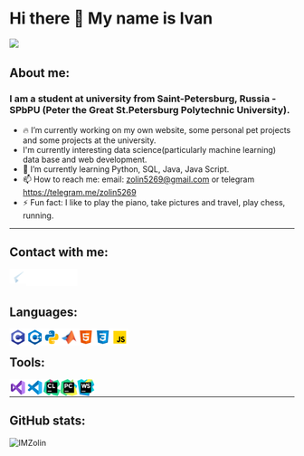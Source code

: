 # Hi there 👋 My name is Ivan
![](https://komarev.com/ghpvc/?username=IMZolin&color=green)
## About me:

### I am a student at university from Saint-Petersburg, Russia - SPbPU (Peter the Great St.Petersburg Polytechnic University).

- 🔥 I’m currently working on my own website, some personal pet projects and some projects at the university.
- I'm currently interesting data science(particularly machine learning) data base and web development.
- 🌱 I’m currently learning Python, SQL, Java, Java Script.
- 📫 How to reach me: email: zolin5269@gmail.com or telegram https://telegram.me/zolin5269
- ⚡ Fun fact: I like to play the piano, take pictures and travel, play chess, running.
___

## Contact with me:
[<img align ="left" width="30px" alt="IvanZolin Instaggiram" src="images/telegram.png"/>][telegram]
<!-- <img align ="left" width="30px" alt="IvanZolin Instagram" src="images/email.png"/> -->
[<img align ="left" width="30px" alt="IvanZolin Linkedin" src="images/linkedin.png"/>][linkedin]
[<img align ="left" width="30px" alt="IvanZolin Twitter" src="images/twitter.png"/>][twitter]
[<img align ="left" width="30px" alt="IvanZolin Instagram" src="images/instagram.png"/>][instagram]
<br/>
<br/>

## Languages:
[<img align ="left" width="30px" alt="C-programming" src="images/c-programming.png"/>][c-programming] 
[<img align ="left" width="30px" alt="C++" src="images/c++.png"/>][c++] 
[<img align ="left" width="30px" alt="Python" src="images/python.png"/>][python]
[<img align ="left" width="30px" alt="Python" src="images/matlab.png"/>][matlab]
[<img align ="left" width="30px" alt="HTML5" src="images/html-5.png"/>][html5]
[<img align ="left" width="30px" alt="CSS3" src="images/css3.png"/>][css3]
[<img align ="left" width="30px" alt="JavaScript" src="images/javascript.png"/>][javascript]
<br/>

## Tools:
[<img align ="left" width="30px" alt="Visual Studio" src="images/visual-studio.png"/>][vs]
[<img align ="left" width="30px" alt="VS Code" src="images/visual-studio-code.png"/>][vs-code]
[<img align ="left" width="30px" alt="PyCharm" src="images/clion.png"/>][clion]
[<img align ="left" width="30px" alt="PyCharm" src="images/PyCharm.png"/>][py-charm]
[<img align ="left" width="30px" alt="Webstorm" src="images/webstorm.png"/>][webstorm]
<br/>
____

## GitHub stats:
<div display="inline-flex" align-items="center" justify-content="space-between">
<img src="https://github-readme-stats.vercel.app/api?username=IMZolin&show_icons=true&bg_color=151515&title_color=fff&text_color=ffffff&icon_color=0b92f8&border_color=0b92f8&border_radius=30&count_private=true&locale=en&include_all_commits=true" width="47%"alt="IMZolin" />
<!-- <img src="https://github-readme-stats.vercel.app/api/top-langs?username=IMZolin&bg_color=151515&title_color=fff&text_color=ffffff&icon_color=0b92f8&border_color=0b92f8&border_radius=30&layout=compact&card_width =350&langs_count=10&hide=CMake,Makefile,Arc,PowerShell,BatchFile,HTML&locale=en" width="47%"alt="IMZolin" /> -->
</div>

<!-- https://github-readme-stats.vercel.app/api/top-langs/?username=anuraghazra&langs_count=8 -->

[telegram]:https://telegram.me/zolin5269
[linkedin]:https://www.linkedin.com/in/ivan-zolin-4474b0233/
[twitter]:https://twitter.com/zolin5269
[instagram]:https://www.instagram.com/zolin5269/
[c-programming]:https://www.cprogramming.com/
[c++]:https://www.w3schools.com/cpp/default.[html5]asp
[html5]:https://www.w3schools.com/html/
[css3]:https://www.w3schools.com/css/
[javascript]:https://www.w3schools.com/js/
[python]:https://www.python.org/
[matlab]:https://www.mathworks.com/products/matlab.html
[git]:https://git-scm.com/
[vs]:https://visualstudio.microsoft.com/
[vs-code]:https://code.visualstudio.com/
[clion]:https://www.jetbrains.com/clion/
[py-charm]:https://www.jetbrains.com/ru-ru/pycharm/
[webstorm]:https://www.jetbrains.com/webstorm/
[latex]:https://www.tug.org/begin.html
<!--
**IMZolin/IMZolin** is a ✨ _special_ ✨ repository because its `README.md` (this file) appears on your GitHub profile.

Here are some ideas to get you started:
 

- 👯 I’m looking to collaborate on ...
- 🤔 I’m looking for help with ...
- 💬 Ask me about ...

- 😄 Pronouns: ...
- 
-->
